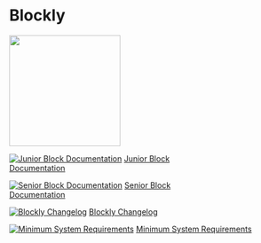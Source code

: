 <div className='docs_title'>
  <h1>Blockly</h1>
</div>

<div className='level2_main_image'>

  <img src="/img/CDM/new-Blockly-logo.png" width="200px"/>

</div>

<div className='column_2_images'>

<div className='level_image_column'>

  <!-- [![How to use Blockly](/img/CDM/what-is-icon.png)](/docs/CoDroneMini/Blockly/How-to-use-Blockly)
  [How to use Blockly](/docs/CoDroneMini/Blockly/How-to-use-Blockly) -->  

  <!-- [![Offline App Documentation](/img/CDM/app-docu-icon.png)](/docs/CoDroneMini/Blockly/Offline-App-Documentation)
  [Offline<br />App Documentation](/docs/CoDroneMini/Blockly/Offline-App-Documentation) -->

  [![Junior Block Documentation](/img/CDM/doc-app.png)](/docs/CoDroneMini/Blockly/Junior-Block-Documentation)
  [Junior Block<br />Documentation](/docs/CoDroneMini/Blockly/Junior-Block-Documentation)

  [![Senior Block Documentation](/img/CDM/doc-app.png)](/docs/CoDroneMini/Blockly/Senior-Block-Documentation)
  [Senior Block<br />Documentation](/docs/CoDroneMini/Blockly/Senior-Block-Documentation) 

</div>

</div>

<div className='column_2_images'>

<div className='level_image_column'>

  [![Blockly Changelog](/img/CDM/doc-app.png)](/docs/CoDroneMini/Blockly/Blockly-Changelog)
  [Blockly Changelog](/docs/CoDroneMini/Blockly/Blockly-Changelog)

  [![Minimum System Requirements](/img/CDM/doc-app.png)](/docs/CoDroneMini/Blockly/Minimum-System-Requirements)
  [Minimum System Requirements](/docs/CoDroneMini/Blockly/Minimum-System-Requirements)

</div>

</div>


<div id='blank'></div>

